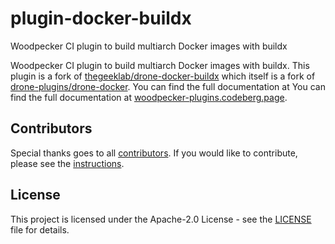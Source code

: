 # plugin-docker-buildx

Woodpecker CI plugin to build multiarch Docker images with buildx

Woodpecker CI plugin to build multiarch Docker images with buildx. This plugin is a fork of [thegeeklab/drone-docker-buildx](https://github.com/thegeeklab/drone-docker-buildx/) which itself is a fork of [drone-plugins/drone-docker](https://github.com/drone-plugins/drone-docker). You can find the full documentation at You can find the full documentation at [woodpecker-plugins.codeberg.page](https://woodpecker-plugins.codeberg.page/plugins/drone-docker-buildx).

## Contributors

Special thanks goes to all [contributors](https://codeberg.org/woodpecker-plugins/plugin-docker-buildx/activity). If you would like to contribute,
please see the [instructions](https://codeberg.org/woodpecker-plugins/plugin-docker-buildx/src/branch/main/CONTRIBUTING.md).

## License

This project is licensed under the Apache-2.0 License - see the [LICENSE](https://codeberg.org/woodpecker-plugins/plugin-docker-buildx/src/branch/main/LICENSE) file for details.
